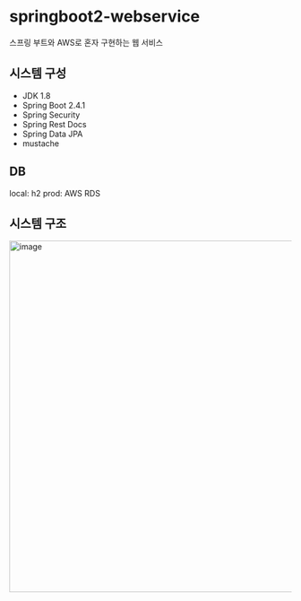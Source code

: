 # springboot2-webservice
스프링 부트와 AWS로 혼자 구현하는 웹 서비스

## 시스템 구성
- JDK 1.8
- Spring Boot 2.4.1
- Spring Security
- Spring Rest Docs
- Spring Data JPA
- mustache

## DB
local: h2
prod: AWS RDS

## 시스템 구조
<img width="627" alt="image" src="https://user-images.githubusercontent.com/59200428/155548762-5a34f4cc-0804-4044-a0de-792f169e357b.png">
